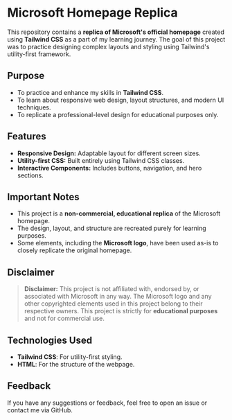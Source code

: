 # Microsoft Homepage Replica

This repository contains a **replica of Microsoft's official homepage** created using **Tailwind CSS** as a part of my learning journey. The goal of this project was to practice designing complex layouts and styling using Tailwind's utility-first framework.

## Purpose

- To practice and enhance my skills in **Tailwind CSS**.
- To learn about responsive web design, layout structures, and modern UI techniques.
- To replicate a professional-level design for educational purposes only.

## Features

- **Responsive Design:** Adaptable layout for different screen sizes.
- **Utility-first CSS:** Built entirely using Tailwind CSS classes.
- **Interactive Components:** Includes buttons, navigation, and hero sections.

## Important Notes

- This project is a **non-commercial, educational replica** of the Microsoft homepage.
- The design, layout, and structure are recreated purely for learning purposes.
- Some elements, including the **Microsoft logo**, have been used as-is to closely replicate the original homepage.

## Disclaimer

> **Disclaimer:** This project is not affiliated with, endorsed by, or associated with Microsoft in any way. The Microsoft logo and any other copyrighted elements used in this project belong to their respective owners. This project is strictly for **educational purposes** and not for commercial use.

## Technologies Used

- **Tailwind CSS**: For utility-first styling.
- **HTML**: For the structure of the webpage.


## Feedback

If you have any suggestions or feedback, feel free to open an issue or contact me via GitHub.
